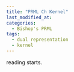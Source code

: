```yaml
---
title: "PRML Ch Kernel"
last_modified_at:
categories:
  - Bishop's PRML
tags:
  - dual representation
  - kernel
---
```

reading starts.
<!--stackedit_data:
eyJoaXN0b3J5IjpbNTE0Mzc2NDUwLDQ1MzQ2ODMzXX0=
-->